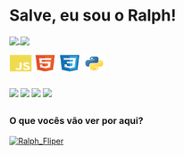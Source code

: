 # Salve, eu sou o Ralph!

<a href="https://www.youtube.com/channel/UCAcx-QN4yV5vGLczRyFw7WA">
  <img height=170 align="center" src="https://github-readme-stats.vercel.app/api?username=Ralph20s&show_icons=true&theme=radical" />
</a>
<a href="https://www.youtube.com/channel/UCAcx-QN4yV5vGLczRyFw7WA">
  <img height=170 align="center" src="https://github-readme-stats.vercel.app/api/top-langs?username=Ralph20s&layout=compact&langs_count=8&card_width=320&show_icons=true&theme=radical" />
</a>

<div style="display: inline_block"><br>
  <img align="center" alt="Ralph-Js" height="30" width="40" src="https://raw.githubusercontent.com/devicons/devicon/master/icons/javascript/javascript-plain.svg">
  <img align="center" alt="Ralph-HTML" height="30" width="40" src="https://raw.githubusercontent.com/devicons/devicon/master/icons/html5/html5-original.svg">
  <img align="center" alt="Ralph-CSS" height="30" width="40" src="https://raw.githubusercontent.com/devicons/devicon/master/icons/css3/css3-original.svg">
  <img align="center" alt="Ralph-Python" height="30" width="40" src="https://raw.githubusercontent.com/devicons/devicon/master/icons/python/python-original.svg">
</div>
  
  ##

<div> 
  <a href="https://www.youtube.com/channel/UCAcx-QN4yV5vGLczRyFw7WA" target="_blank"><img src="https://img.shields.io/badge/YouTube-FF0000?style=for-the-badge&logo=youtube&logoColor=white" target="_blank"></a>
  <a href="https://www.instagram.com/ralphboyy/" target="_blank"><img src="https://img.shields.io/badge/-Instagram-%23E4405F?style=for-the-badge&logo=instagram&logoColor=white" target="_blank"></a>
 	<a href="https://www.twitch.tv/akaralphboy" target="_blank"><img src="https://img.shields.io/badge/Twitch-9146FF?style=for-the-badge&logo=twitch&logoColor=white" target="_blank"></a>
  <a href="https://www.linkedin.com/in/vitor-raphael-bezerra-454548244/" target="_blank"><img src="https://img.shields.io/badge/-LinkedIn-%230077B5?style=for-the-badge&logo=linkedin&logoColor=white" target="_blank"></a> 
  
</div>

##

### O que vocês vão ver por aqui?
  <p1>
    <a href="https://github.com/Ralph20s/Guessing_Game_Python" target="_blank"><img align="center" alt="Ralph_Fliper" height="30" widht="30" src="https://cdn.jsdelivr.net/gh/devicons/devicon/icons/bash/bash-original.svg" />
          </a> 
  </p1>
